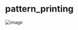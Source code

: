 # pattern_printing
![image](https://user-images.githubusercontent.com/115396834/215933354-4e448206-8669-48bf-a55c-37db533fb58c.png)

